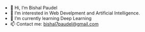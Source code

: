 - 👋 Hi, I’m Bishal Paudel
- 👀 I’m interested in Web Develpment and Artificial Intelligence.
- 🌱 I’m currently learning Deep Learning
- 📫 Contact me: bishal7paudel@gmail.com

<!---
bishalpdl/bishalpdl is a ✨ special ✨ repository because its `README.md` (this file) appears on your GitHub profile.
You can click the Preview link to take a look at your changes.
--->
